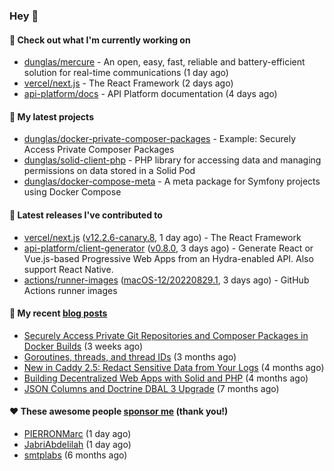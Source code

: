 ### Hey 👋

#### 👷 Check out what I'm currently working on

- [dunglas/mercure](https://github.com/dunglas/mercure) - An open, easy, fast, reliable and battery-efficient solution for real-time communications (1 day ago)
- [vercel/next.js](https://github.com/vercel/next.js) - The React Framework (2 days ago)
- [api-platform/docs](https://github.com/api-platform/docs) - API Platform documentation (4 days ago)

#### 🌱 My latest projects

- [dunglas/docker-private-composer-packages](https://github.com/dunglas/docker-private-composer-packages) - Example: Securely Access Private Composer Packages
- [dunglas/solid-client-php](https://github.com/dunglas/solid-client-php) - PHP library for accessing data and managing permissions on data stored in a Solid Pod
- [dunglas/docker-compose-meta](https://github.com/dunglas/docker-compose-meta) - A meta package for Symfony projects using Docker Compose

#### 🔭 Latest releases I've contributed to

- [vercel/next.js](https://github.com/vercel/next.js) ([v12.2.6-canary.8](https://github.com/vercel/next.js/releases/tag/v12.2.6-canary.8), 1 day ago) - The React Framework
- [api-platform/client-generator](https://github.com/api-platform/client-generator) ([v0.8.0](https://github.com/api-platform/client-generator/releases/tag/v0.8.0), 3 days ago) - Generate React or Vue.js-based Progressive Web Apps from an Hydra-enabled API. Also support React Native.
- [actions/runner-images](https://github.com/actions/runner-images) ([macOS-12/20220829.1](https://github.com/actions/runner-images/releases/tag/macOS-12%2F20220829.1), 3 days ago) - GitHub Actions runner images

#### 📜 My recent [blog posts](https://dunglas.fr)

- [Securely Access Private Git Repositories and Composer Packages in Docker Builds](https://dunglas.fr/2022/08/securely-access-private-git-repositories-and-composer-packages-in-docker-builds/) (3 weeks ago)
- [Goroutines, threads, and thread IDs](https://dunglas.fr/2022/05/goroutines-threads-and-thread-ids/) (3 months ago)
- [New in Caddy 2.5: Redact Sensitive Data from Your Logs](https://dunglas.fr/2022/04/caddy-logging-security-improvements/) (4 months ago)
- [Building Decentralized Web Apps with Solid and PHP](https://dunglas.fr/2022/04/building-decentralized-web-apps-with-solid-and-php/) (4 months ago)
- [JSON Columns and Doctrine DBAL 3 Upgrade](https://dunglas.fr/2022/01/json-columns-and-doctrine-dbal-3-upgrade/) (7 months ago)

#### ❤️ These awesome people [sponsor me](https://github.com/sponsors/dunglas) (thank you!)

- [PIERRONMarc](https://github.com/PIERRONMarc) (1 day ago)
- [JabriAbdelilah](https://github.com/JabriAbdelilah) (1 day ago)
- [smtplabs](https://github.com/smtplabs) (6 months ago)
